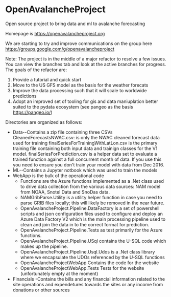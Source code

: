 # OpenAvalancheProject
Open source project to bring data and ml to avalanche forecasting

Homepage is https://openavalancheproject.org

We are starting to try and improve communications on the group here https://groups.google.com/g/openavalancheproject

Note: The project is in the middle of a major refactor to resolve a few issues.  You can view the branches tab and look at the active branches for progress.  The goals of the refactor are:
1. Provide a tutorial and quick start
2. Move to the US GFS model as the basis for the weather forecats
3. Improve the data processing such that it will scale to worldwide predictions
4. Adopt an improved set of tooling for gis and data maniuplation better suited to the pydata ecosystem (see pangeo as the basis https://pangeo.io/)

Directories are organized as follows:
- Data--Contains a zip file containing three CSVs
    CleanedForecastsNWAC.csv: is only the NWAC cleaned forecast data used for training 
    finalSeriesForTrainingWithLatLon.csv is the primary training file containing both input data and trainign classes for the V1 model.
    finalSeriesForPrediction.csv is a helper data set to evaluate a trained function against a full concurrent month of data.  If you use this you need to ensure you don't train your model with data from Dec 2016.
- ML--Contains a Jupyter notbook which was used to train the models
- WebApp is the bulk of the operational code
    - Functions are the Azure functions implemented as a .Net class used to drive data collection from the various data sources: NAM model from NOAA, Snotel Data and SnoDas data.
    - NAMGribParse.Utility is a utility helper function in case you need to parse GRIB files locally; this will likely be removed in the near future.
    - OpenAvalancheProject.Pipeline.DataFactory is a set of powershell scripts and json configuration files used to configure and deploy an Azure Data Factory V2 which is the main processing pipeline used to clean and join the data in to the correct format for prediction.
    - OpenAvalancheProject.Pipeline.Tests as test primarily for the Azure functions.
    - OpenAvalancheProject.Pipeline.USql contains the U-SQL code which makes up the pipeline.
    - OpenAvalancheProject.Pipeline.Usql.Udos is a .Net class library where we encapsulate the UDOs referenced by the U-SQL functions
    - OpenAvalancheProjectWebApp Contains the code for the website
    - OpenAvalancheProjectWebApp.Tests Tests for the website (unfortunately empty at the moment)
- Financials 
    -Contains the bills and any financial information related to the site operations and expendetures towards the sites or any income from donations or other sources

